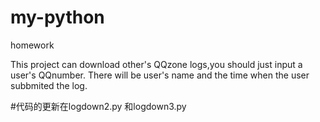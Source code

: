 my-python
=========

homework

This project can download other's QQzone logs,you should just input a user's QQnumber.
There will be user's name and the time when the user subbmited the log.

#代码的更新在logdown2.py 和logdown3.py

